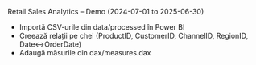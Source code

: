 Retail Sales Analytics – Demo (2024-07-01 to 2025-06-30)
- Importă CSV-urile din data/processed în Power BI
- Creează relații pe chei (ProductID, CustomerID, ChannelID, RegionID, Date↔OrderDate)
- Adaugă măsurile din dax/measures.dax
